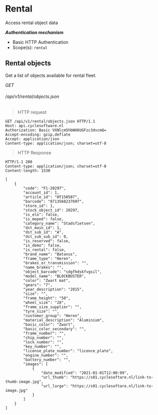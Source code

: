 # Rental #

Access rental object data

***Authentication mechanism***

- Basic HTTP Authentication
- Scope(s): `rental`

## Rental objects ##

Get a list of objects available for rental fleet.

<div class="api-endpoint">
	<div class="endpoint-data">
		<i class="label label-post">GET</i>
		<h6>/api/v1/rental/objects.json</h6>
	</div>
</div>

> HTTP request

```http
GET /api/v1/rental/objects.json HTTP/1.1
Host: api.cyclesoftware.nl
Authorization: Basic VXNlcm5hbWU6UGFzc3dvcmQ=
Accept-encoding: gzip,deflate
Accept: application/json
Content-type: application/json; charset=utf-8
```

> HTTP Response

```http
HTTP/1.1 200 
Content-type: application/json; charset=utf-8
Content-length: 1530

[
    {
        "code": "F1-20297",
        "account_id": 1,
        "article_id": "HT150507",
        "barcode": "8713568237697",
        "store_id": 1,
        "stock_object_id": 20297,
        "is_elo": false,
        "is_moped": false,
        "category_name": "Stadsfietsen",
        "dst_main_id": 1,
        "dst_sub_id": "A",
        "dst_sub_sub_id": 0,
        "is_reserved": false,
        "is_demo": false,
        "is_rental": false,
        "brand_name": "Batavus",
        "frame_type": "Heren",
        "brakes_or_transmission": "",
        "name_brakes": "",
        "object_barcode": "sdgfhdskfvgsil",
        "model_name": "BLOCKBUSTER",
        "color": "Zwart mat",
        "gears": "7",
        "year_description": "2015",
        "size": "",
        "frame_height": "50",
        "wheel_size": "28",
        "frame_size_supplier": "",
        "tyre_size": "",
        "customer_group": "Heren",
        "material_description": "Aluminium",
        "basic_color": "Zwart",
        "basic_color_secondary": "",
        "frame_number": "",
        "chip_number": "",
        "lock_number": "",
        "key_number": "",
        "license_plate_number": "licence_plate",
        "engine_number": "",
        "battery_number": "",
        "images": [
            {
                "date_modified": "2021-01-01T12:00:99",
                "url_thumb": "https://s01.cyclesoftare.nl/link-to-thumb-image.jpg",
                "url_large": "https://s01.cyclesoftare.nl/link-to-image.jpg"
            }
        ]
    }
]
```
